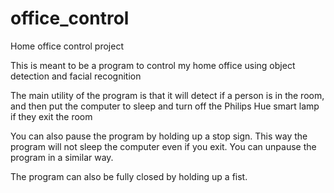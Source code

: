 # office_control
Home office control project

This is meant to be a program to control my home office using object detection and facial recognition

The main utility of the program is that it will detect if a person is in the room, 
and then put the computer to sleep and turn off the Philips Hue smart lamp if they exit the room

You can also pause the program by holding up a stop sign. This way the program will not sleep the computer even if you exit.
You can unpause the program in a similar way.

The program can also be fully closed by holding up a fist.
